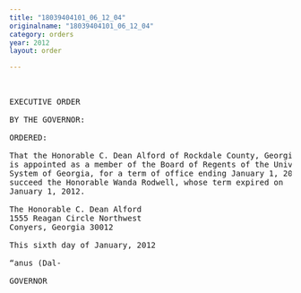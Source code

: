 ```yaml
---
title: "18039404101_06_12_04"
originalname: "18039404101_06_12_04"
category: orders
year: 2012
layout: order

---
```

<pre>
 

EXECUTIVE ORDER

BY THE GOVERNOR:

ORDERED:

That the Honorable C. Dean Alford of Rockdale County, Georgia,
is appointed as a member of the Board of Regents of the University
System of Georgia, for a term of office ending January 1, 2019, to
succeed the Honorable Wanda Rodwell, whose term expired on
January 1, 2012.

The Honorable C. Dean Alford
1555 Reagan Circle Northwest
Conyers, Georgia 30012

This sixth day of January, 2012

“anus (Dal-

GOVERNOR

</pre>
